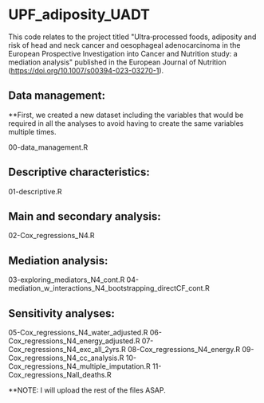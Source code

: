 # UPF_adiposity_UADT

This code relates to the project titled "Ultra‐processed foods, adiposity and risk of head and neck cancer and oesophageal adenocarcinoma in the European Prospective Investigation into Cancer and Nutrition study: a mediation analysis" published in the European Journal of Nutrition (https://doi.org/10.1007/s00394-023-03270-1).

## Data management:

**First, we created a new dataset including the variables that would be required in all the analyses to avoid having to create the same variables multiple times.

00-data_management.R

## Descriptive characteristics:

01-descriptive.R

## Main and secondary analysis:

02-Cox_regressions_N4.R

## Mediation analysis:

03-exploring_mediators_N4_cont.R
04-mediation_w_interactions_N4_bootstrapping_directCF_cont.R

## Sensitivity analyses:

05-Cox_regressions_N4_water_adjusted.R
06-Cox_regressions_N4_energy_adjusted.R
07-Cox_regressions_N4_exc_all_2yrs.R
08-Cox_regressions_N4_energy.R
09-Cox_regressions_N4_cc_analysis.R
10-Cox_regressions_N4_multiple_imputation.R
11-Cox_regressions_Nall_deaths.R


**NOTE: I will upload the rest of the files ASAP.

